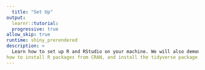 ```yaml
---
  title: "Set Up"
output:
  learnr::tutorial:
  progressive: true
allow_skip: true
runtime: shiny_prerendered
description: >
  Learn how to set up R and RStudio on your machine. We will also demonstrate
how to install R packages from CRAN, and install the tidyverse package.
---
```

  









